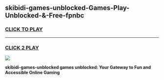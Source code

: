 
## skibidi-games-unblocked-Games-Play-Unblocked-&-Free-fpnbc
<h3>
<a href="https://premium76.site?title=skibidi-games-unblocked&ref=24A">CLICK TO PLAY</a></h3>
<hr>

<h3>
<a href="https://premium76.site?title=skibidi-games-unblocked&ref=24A">CLICK 2 PLAY</a>
  
</h3>

<a href="https://premium76.site?title=skibidi-games-unblocked&ref=24A"><img src="https://clearcache.store/games.png"></a>


**skibidi-games-unblocked games unblocked: Your Gateway to Fun and Accessible Online Gaming**
